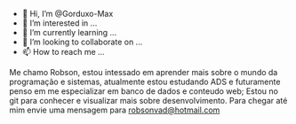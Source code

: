 - 👋 Hi, I’m @Gorduxo-Max
- 👀 I’m interested in ...
- 🌱 I’m currently learning ...
- 💞️ I’m looking to collaborate on ...
- 📫 How to reach me ...

<!---
Gorduxo-Max/Gorduxo-Max is a ✨ special ✨ repository because its `README.md` (this file) appears on your GitHub profile.
You can click the Preview link to take a look at your changes.
--->
Me chamo Robson, estou intessado em aprender mais sobre o mundo da programação e sistemas, atualmente estou estudando ADS e futuramente penso em
me especializar em  banco de dados  e conteudo web;
Estou no git para conhecer e visualizar mais sobre desenvolvimento. Para chegar até mim envie uma mensagem para robsonvad@hotmail.com
